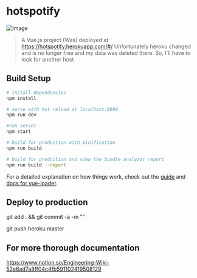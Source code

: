# hotspotify

![image](https://github.com/user-attachments/assets/15cb95e8-e8c7-4650-85d7-efc3373aafc6)


> A Vue.js project
> (Was) deployed at https://hotspotify.herokuapp.com/#/
> Unfortunately heroku changed and is no longer free and my data was deleted there. So, I'll have to look for another host

## Build Setup

``` bash
# install dependencies
npm install

# serve with hot reload at localhost:8080
npm run dev

#run server
npm start

# build for production with minification
npm run build

# build for production and view the bundle analyzer report
npm run build --report
```

For a detailed explanation on how things work, check out the [guide](http://vuejs-templates.github.io/webpack/) and [docs for vue-loader](http://vuejs.github.io/vue-loader).

## Deploy to production

git add . && git commit -a -m "<Commit message>"

git push heroku master

## For more thorough documentation

https://www.notion.so/Engineering-Wiki-52e6ad7a8ff04c4fb591102419508129
